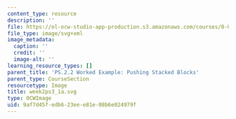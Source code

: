 ```yaml
---
content_type: resource
description: ''
file: https://ol-ocw-studio-app-production.s3.amazonaws.com/courses/8-01sc-classical-mechanics-fall-2016/9af7d45fedb623eee81e08b6e024979f_week2ps3_1a.svg
file_type: image/svg+xml
image_metadata:
  caption: ''
  credit: ''
  image-alt: ''
learning_resource_types: []
parent_title: 'PS.2.2 Worked Example: Pushing Stacked Blocks'
parent_type: CourseSection
resourcetype: Image
title: week2ps3_1a.svg
type: OCWImage
uid: 9af7d45f-edb6-23ee-e81e-08b6e024979f
---
```

